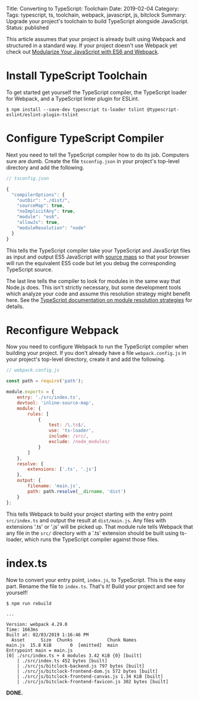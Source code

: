 Title: Converting to TypeScript: Toolchain
Date: 2019-02-04
Category: 
Tags: typescript, ts, toolchain, webpack, javascript, js, bitclock
Summary: Upgrade your project's toolchain to build TypeScript alongside JavaScript.
Status: published

This article assumes that your project is already built using Webpack and structured in a standard way. If your project doesn't use Webpack yet check out [Modularize Your JavaScript with ES6 and Webpack]({filename}/blog/modularize-your-javascript-with-es6-modules-and-webpack.md).

# Install TypeScript Toolchain
To get started get yourself the TypeScript compiler, the TypeScript loader for Webpack, and a TypeScript linter plugin for ESLint.

```text
$ npm install --save-dev typescript ts-loader tslint @typescript-eslint/eslint-plugin-tslint
```

# Configure TypeScript Compiler
Next you need to tell the TypeScript compiler how to do its job. Computers sure are dumb. Create the file `tsconfig.json` in your project's top-level directory and add the following.

```javascript
// tsconfig.json

{
  "compilerOptions": {
    "outDir": "./dist/",
    "sourceMap": true,
    "noImplicitAny": true,
    "module": "es6",
    "allowJs": true,
    "moduleResolution": "node"
  }
}
```

This tells the TypeScript compiler take your TypeScript and JavaScript files as input and output ES5 JavaScript with [source maps](https://developer.mozilla.org/en-US/docs/Tools/Debugger/How_to/Use_a_source_map) so that your browser will run the equivalent ES5 code but let you debug the corresponding TypeScript source.

The last line tells the compiler to look for modules in the same way that Node.js does. This isn't strictly necessary, but some development tools which analyze your code and assume this resolution strategy might benefit here. See the [TypeScript documentation on module resolution strategies](https://www.typescriptlang.org/docs/handbook/module-resolution.html#classic) for details.

# Reconfigure Webpack
Now you need to configure Webpack to run the TypeScript compiler when building your project. If you don't already have a file `webpack.config.js` in your project's top-level directory, create it and add the following.

```javascript
// webpack.config.js

const path = require('path');

module.exports = {
    entry: './src/index.ts',
    devtool: 'inline-source-map',
    module: {
        rules: [
            {
                test: /\.ts$/,
                use: 'ts-loader',
                include: /src/,
                exclude: /node_modules/
            }
        ]
    },
    resolve: {
        extensions: ['.ts', '.js']
    },
    output: {
        filename: 'main.js',
        path: path.resolve(__dirname, 'dist')
    }
};
```

This tells Webpack to build your project starting with the entry point `src/index.ts` and output the result at `dist/main.js`. Any files with extensions '.ts' or '.js' will be picked up. That module rule tells Webpack that any file in the `src/` directory with a '.ts' extension should be built using ts-loader, which runs the TypeScript compiler against those files.


# index.ts
Now to convert your entry point, `index.js`, to TypeScript. This is the easy part. Rename the file to `index.ts`. That's it! Build your project and see for yourself!

```text
$ npm run rebuild

...

Version: webpack 4.29.0
Time: 1663ms
Built at: 02/03/2019 1:16:46 PM
  Asset      Size  Chunks             Chunk Names
main.js  15.8 KiB       0  [emitted]  main
Entrypoint main = main.js
[0] ./src/index.ts + 4 modules 3.42 KiB {0} [built]
    | ./src/index.ts 452 bytes [built]
    | ./src/js/bitclock-backend.js 797 bytes [built]
    | ./src/js/bitclock-frontend-dom.js 572 bytes [built]
    | ./src/js/bitclock-frontend-canvas.js 1.34 KiB [built]
    | ./src/js/bitclock-frontend-favicon.js 302 bytes [built]
```

**DONE.**
